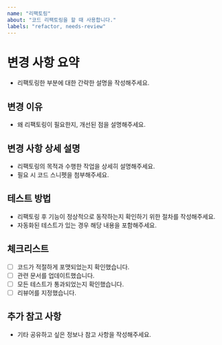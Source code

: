 ```yaml
---
name: "리팩토링"
about: "코드 리팩토링을 할 때 사용합니다."
labels: "refactor, needs-review"
---
```


# 변경 사항 요약

- 리팩토링한 부분에 대한 간략한 설명을 작성해주세요.

## 변경 이유

- 왜 리팩토링이 필요한지, 개선된 점을 설명해주세요.

## 변경 사항 상세 설명

- 리팩토링의 목적과 수행한 작업을 상세히 설명해주세요.
- 필요 시 코드 스니펫을 첨부해주세요.

## 테스트 방법

- 리팩토링 후 기능이 정상적으로 동작하는지 확인하기 위한 절차를 작성해주세요.
- 자동화된 테스트가 있는 경우 해당 내용을 포함해주세요.

## 체크리스트

- [ ] 코드가 적절하게 포맷되었는지 확인했습니다.
- [ ] 관련 문서를 업데이트했습니다.
- [ ] 모든 테스트가 통과되었는지 확인했습니다.
- [ ] 리뷰어를 지정했습니다.

## 추가 참고 사항

- 기타 공유하고 싶은 정보나 참고 사항을 작성해주세요.
